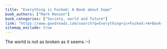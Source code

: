 ```yaml
---
title: "Everything is Fucked: A Book about hope"
book_authors: ["Mark Manson"]
book_categories: ["Society, world and future"]
link: "https://www.goodreads.com/search?q=Everything+is+Fucked:+A+Book+about+hope+Mark+Manson"
sitemap_exclude: true
---
```


The world is not as broken as it seems :-)
